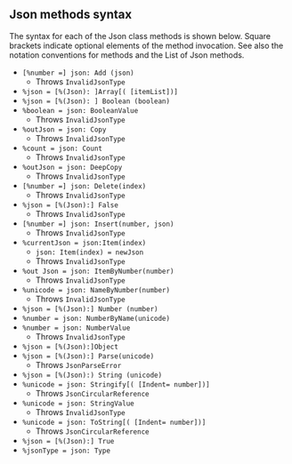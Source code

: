 ## Json methods syntax

The syntax for each of the Json class methods is shown below.
Square brackets indicate optional elements of the method invocation. See also the notation conventions for methods and the List of Json methods.

* `[%number =] json: Add (json)`
    * Throws `InvalidJsonType`
* `%json = [%(Json): ]Array[( [itemList])]`
* `%json = [%(Json): ] Boolean (boolean)`
* `%boolean = json: BooleanValue`
    * Throws `InvalidJsonType`
* `%outJson = json: Copy`
    * Throws `InvalidJsonType`
* `%count = json: Count`
    * Throws `InvalidJsonType`
* `%outJson = json: DeepCopy`
    * Throws `InvalidJsonType`
* `[%number =] json: Delete(index)`
    * Throws `InvalidJsonType`
* `%json = [%(Json):] False`
    * Throws `InvalidJsonType`
* `[%number =] json: Insert(number, json)`
    * Throws `InvalidJsonType`
* `%currentJson = json:Item(index)`
    * `json: Item(index) = newJson`
    * Throws `InvalidJsonType`
* `%out Json = json: ItemByNumber(number)`
    * Throws `InvalidJsonType`
* `%unicode = json: NameByNumber(number)`
    * Throws `InvalidJsonType`
* `%json = [%(Json):] Number (number)`
* `%number = json: NumberByName(unicode)`
* `%number = json: NumberValue`
    * Throws `InvalidJsonType`
* `%json = [%(Json):]Object`
* `%json = [%(Json):] Parse(unicode)`
    * Throws `JsonParseError`
* `%json = [%(Json):) String (unicode)`
* `%unicode = json: Stringify[( [Indent= number])]`
    * Throws `JsonCircularReference`
* `%unicode = json: StringValue`
    * Throws `InvalidJsonType`
* `%unicode = json: ToString[( [Indent= number])]`
    * Throws `JsonCircularReference`
* `%json = [%(Json):] True`
* `%jsonType = json: Type`

